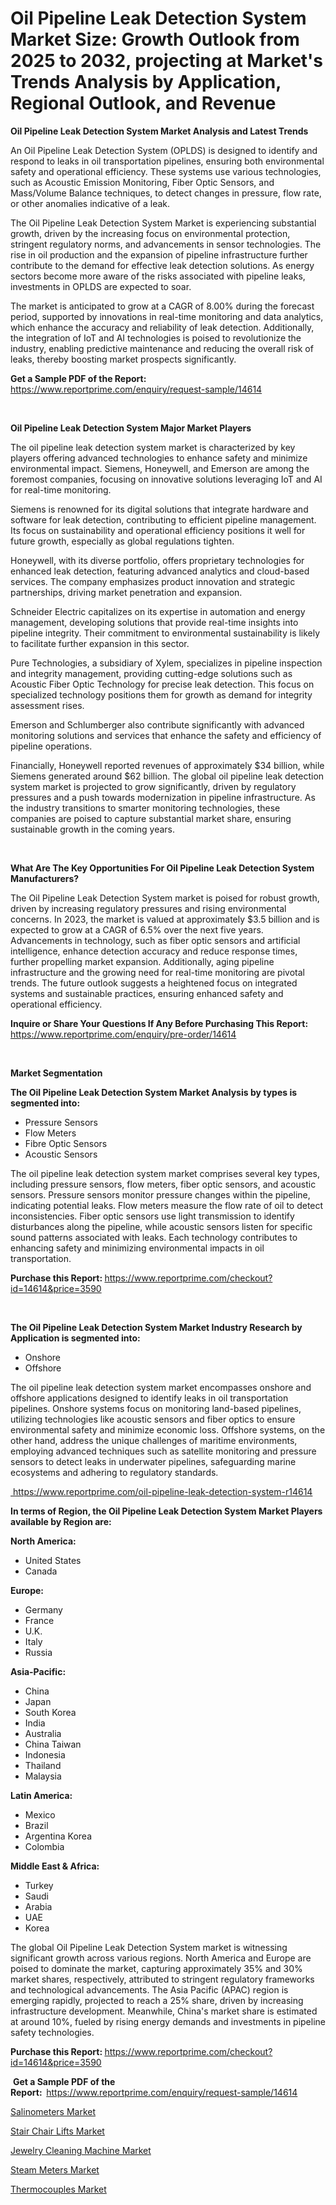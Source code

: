 <p><h1>Oil Pipeline Leak Detection System Market Size: Growth Outlook from 2025 to 2032, projecting at Market's Trends Analysis by Application, Regional Outlook, and Revenue</h1></p><p><strong>Oil Pipeline Leak Detection System Market Analysis and Latest Trends</strong></p>
<p><p>An Oil Pipeline Leak Detection System (OPLDS) is designed to identify and respond to leaks in oil transportation pipelines, ensuring both environmental safety and operational efficiency. These systems use various technologies, such as Acoustic Emission Monitoring, Fiber Optic Sensors, and Mass/Volume Balance techniques, to detect changes in pressure, flow rate, or other anomalies indicative of a leak.</p><p>The Oil Pipeline Leak Detection System Market is experiencing substantial growth, driven by the increasing focus on environmental protection, stringent regulatory norms, and advancements in sensor technologies. The rise in oil production and the expansion of pipeline infrastructure further contribute to the demand for effective leak detection solutions. As energy sectors become more aware of the risks associated with pipeline leaks, investments in OPLDS are expected to soar.</p><p>The market is anticipated to grow at a CAGR of 8.00% during the forecast period, supported by innovations in real-time monitoring and data analytics, which enhance the accuracy and reliability of leak detection. Additionally, the integration of IoT and AI technologies is poised to revolutionize the industry, enabling predictive maintenance and reducing the overall risk of leaks, thereby boosting market prospects significantly.</p></p>
<p><strong>Get a Sample PDF of the Report:&nbsp;</strong> <a href="https://www.reportprime.com/enquiry/request-sample/14614?utm_campaign=2890&utm_medium=2&utm_source=Github&utm_content=ia&utm_term=20032025&utm_id=oil-pipeline-leak-detection-system">https://www.reportprime.com/enquiry/request-sample/14614</a></p>
<p>&nbsp;</p>
<p><strong>Oil Pipeline Leak Detection System Major Market Players</strong></p>
<p><p>The oil pipeline leak detection system market is characterized by key players offering advanced technologies to enhance safety and minimize environmental impact. Siemens, Honeywell, and Emerson are among the foremost companies, focusing on innovative solutions leveraging IoT and AI for real-time monitoring.</p><p>Siemens is renowned for its digital solutions that integrate hardware and software for leak detection, contributing to efficient pipeline management. Its focus on sustainability and operational efficiency positions it well for future growth, especially as global regulations tighten.</p><p>Honeywell, with its diverse portfolio, offers proprietary technologies for enhanced leak detection, featuring advanced analytics and cloud-based services. The company emphasizes product innovation and strategic partnerships, driving market penetration and expansion.</p><p>Schneider Electric capitalizes on its expertise in automation and energy management, developing solutions that provide real-time insights into pipeline integrity. Their commitment to environmental sustainability is likely to facilitate further expansion in this sector.</p><p>Pure Technologies, a subsidiary of Xylem, specializes in pipeline inspection and integrity management, providing cutting-edge solutions such as Acoustic Fiber Optic Technology for precise leak detection. This focus on specialized technology positions them for growth as demand for integrity assessment rises.</p><p>Emerson and Schlumberger also contribute significantly with advanced monitoring solutions and services that enhance the safety and efficiency of pipeline operations. </p><p>Financially, Honeywell reported revenues of approximately $34 billion, while Siemens generated around $62 billion. The global oil pipeline leak detection system market is projected to grow significantly, driven by regulatory pressures and a push towards modernization in pipeline infrastructure. As the industry transitions to smarter monitoring technologies, these companies are poised to capture substantial market share, ensuring sustainable growth in the coming years.</p></p>
<p>&nbsp;</p>
<p><strong>What Are The Key Opportunities For Oil Pipeline Leak Detection System Manufacturers?</strong></p>
<p><p>The Oil Pipeline Leak Detection System market is poised for robust growth, driven by increasing regulatory pressures and rising environmental concerns. In 2023, the market is valued at approximately $3.5 billion and is expected to grow at a CAGR of 6.5% over the next five years. Advancements in technology, such as fiber optic sensors and artificial intelligence, enhance detection accuracy and reduce response times, further propelling market expansion. Additionally, aging pipeline infrastructure and the growing need for real-time monitoring are pivotal trends. The future outlook suggests a heightened focus on integrated systems and sustainable practices, ensuring enhanced safety and operational efficiency.</p></p>
<p><strong>Inquire or Share Your Questions If Any Before Purchasing This Report:</strong> <a href="https://www.reportprime.com/enquiry/pre-order/14614?utm_campaign=2890&utm_medium=2&utm_source=Github&utm_content=ia&utm_term=20032025&utm_id=oil-pipeline-leak-detection-system">https://www.reportprime.com/enquiry/pre-order/14614</a></p>
<p>&nbsp;</p>
<p><strong>Market Segmentation</strong></p>
<p><strong>The Oil Pipeline Leak Detection System Market Analysis by types is segmented into:</strong></p>
<p><ul><li>Pressure Sensors</li><li>Flow Meters</li><li>Fibre Optic Sensors</li><li>Acoustic Sensors</li></ul></p>
<p><p>The oil pipeline leak detection system market comprises several key types, including pressure sensors, flow meters, fiber optic sensors, and acoustic sensors. Pressure sensors monitor pressure changes within the pipeline, indicating potential leaks. Flow meters measure the flow rate of oil to detect inconsistencies. Fiber optic sensors use light transmission to identify disturbances along the pipeline, while acoustic sensors listen for specific sound patterns associated with leaks. Each technology contributes to enhancing safety and minimizing environmental impacts in oil transportation.</p></p>
<p><strong>Purchase this Report:&nbsp;</strong><a href="https://www.reportprime.com/checkout?id=14614&price=3590&utm_campaign=2890&utm_medium=2&utm_source=Github&utm_content=ia&utm_term=20032025&utm_id=oil-pipeline-leak-detection-system">https://www.reportprime.com/checkout?id=14614&price=3590</a></p>
<p>&nbsp;</p>
<p><strong>The Oil Pipeline Leak Detection System Market Industry Research by Application is segmented into:</strong></p>
<p><ul><li>Onshore</li><li>Offshore</li></ul></p>
<p><p>The oil pipeline leak detection system market encompasses onshore and offshore applications designed to identify leaks in oil transportation pipelines. Onshore systems focus on monitoring land-based pipelines, utilizing technologies like acoustic sensors and fiber optics to ensure environmental safety and minimize economic loss. Offshore systems, on the other hand, address the unique challenges of maritime environments, employing advanced techniques such as satellite monitoring and pressure sensors to detect leaks in underwater pipelines, safeguarding marine ecosystems and adhering to regulatory standards.</p></p>
<p><a href="https://www.reportprime.com/oil-pipeline-leak-detection-system-r14614?utm_campaign=2890&utm_medium=2&utm_source=Github&utm_content=ia&utm_term=20032025&utm_id=oil-pipeline-leak-detection-system">&nbsp;https://www.reportprime.com/oil-pipeline-leak-detection-system-r14614</a></p>
<p><strong>In terms of Region, the Oil Pipeline Leak Detection System Market Players available by Region are:</strong></p>
<p>
    <p> <strong> North America: </strong>
        <ul>
            <li>United States</li>
            <li>Canada</li>
        </ul>
        </p> 
    <p> <strong> Europe: </strong>
        <ul>
            <li>Germany</li>
            <li>France</li>
            <li>U.K.</li>
            <li>Italy</li>
            <li>Russia</li>
        </ul>
        </p> 
    <p> <strong> Asia-Pacific: </strong>
        <ul>
            <li>China</li>
            <li>Japan</li>
            <li>South Korea</li>
            <li>India</li>
            <li>Australia</li>
            <li>China Taiwan</li>
            <li>Indonesia</li>
            <li>Thailand</li>
            <li>Malaysia</li>
        </ul>
        </p> 
    <p> <strong> Latin America: </strong>
        <ul>
            <li>Mexico</li>
            <li>Brazil</li>
            <li>Argentina Korea</li>
            <li>Colombia</li>
        </ul>
        </p> 
    <p> <strong> Middle East & Africa: </strong>
        <ul>
            <li>Turkey</li>
            <li>Saudi</li>
            <li>Arabia</li>
            <li>UAE</li>
            <li>Korea</li>
        </ul>
    </p>
    </p>
<p><p>The global Oil Pipeline Leak Detection System market is witnessing significant growth across various regions. North America and Europe are poised to dominate the market, capturing approximately 35% and 30% market shares, respectively, attributed to stringent regulatory frameworks and technological advancements. The Asia Pacific (APAC) region is emerging rapidly, projected to reach a 25% share, driven by increasing infrastructure development. Meanwhile, China's market share is estimated at around 10%, fueled by rising energy demands and investments in pipeline safety technologies.</p></p>
<p><strong>Purchase this Report: </strong><a href="https://www.reportprime.com/checkout?id=14614&price=3590&utm_campaign=2890&utm_medium=2&utm_source=Github&utm_content=ia&utm_term=20032025&utm_id=oil-pipeline-leak-detection-system">https://www.reportprime.com/checkout?id=14614&price=3590</a></p>
<p>&nbsp;<strong>Get a Sample PDF of the Report:&nbsp;&nbsp;</strong><a href="https://www.reportprime.com/enquiry/request-sample/14614?utm_campaign=2890&utm_medium=2&utm_source=Github&utm_content=ia&utm_term=20032025&utm_id=oil-pipeline-leak-detection-system">https://www.reportprime.com/enquiry/request-sample/14614</a></p>
<p><strong></strong></p>
<p><p><a href="https://www.linkedin.com/pulse/detailed-report-thesize-dynamics-expected-growth-145-nrdje?utm_campaign=2890&utm_medium=2&utm_source=Github&utm_content=ia&utm_term=20032025&utm_id=oil-pipeline-leak-detection-system">Salinometers Market</a></p><p><a href="https://www.linkedin.com/pulse/global-stair-chair-lifts-market-research-report-forecasted-cagr-i5lje?utm_campaign=2890&utm_medium=2&utm_source=Github&utm_content=ia&utm_term=20032025&utm_id=oil-pipeline-leak-detection-system">Stair Chair Lifts Market</a></p><p><a href="https://www.linkedin.com/pulse/jewelry-cleaning-machine-market-growth-analysis-regions-jclye?utm_campaign=2890&utm_medium=2&utm_source=Github&utm_content=ia&utm_term=20032025&utm_id=oil-pipeline-leak-detection-system">Jewelry Cleaning Machine Market</a></p><p><a href="https://www.linkedin.com/pulse/providing-industry-analysis-andforecasts-between-2025-2032-eipje?utm_campaign=2890&utm_medium=2&utm_source=Github&utm_content=ia&utm_term=20032025&utm_id=oil-pipeline-leak-detection-system">Steam Meters Market</a></p><p><a href="https://www.linkedin.com/pulse/thermocouples-market-forecast-key-players-analysis-from-2025-foyoe?utm_campaign=2890&utm_medium=2&utm_source=Github&utm_content=ia&utm_term=20032025&utm_id=oil-pipeline-leak-detection-system">Thermocouples Market</a></p></p>